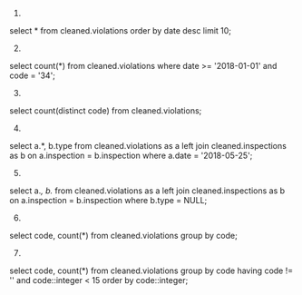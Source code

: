 1.
select * from cleaned.violations order by date desc limit 10;

2.
select count(*) from cleaned.violations where date >= '2018-01-01' and code = '34';

3.
select count(distinct code) from cleaned.violations;

4.
select a.*, b.type
from cleaned.violations as a
left join cleaned.inspections as b
on a.inspection = b.inspection
where a.date = '2018-05-25';

5.
select a.*, b.*
from cleaned.violations as a
left join cleaned.inspections as b
on a.inspection = b.inspection
where b.type = NULL;

6.
select code, count(*)
from cleaned.violations
group by code;

7.
select code, count(*)
from cleaned.violations
group by code
having code != '' and code::integer < 15 order by code::integer;

